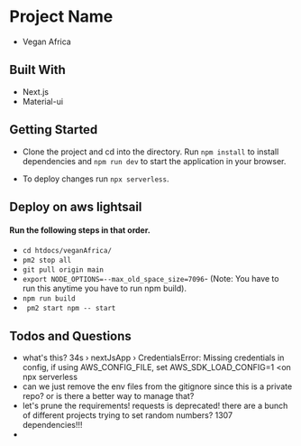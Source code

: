 # Project Name

- Vegan Africa

## Built With

- Next.js
- Material-ui


## Getting Started

- Clone the project and cd into the directory. Run ```npm install``` to install dependencies and ```npm run dev``` to start the application in your browser.

- To deploy changes run ```npx serverless```.

## Deploy on aws lightsail
#### Run the following steps in that order.
- ```cd htdocs/veganAfrica/ ```
- ```pm2 stop all```
- ```git pull origin main ```
- ```export NODE_OPTIONS=--max_old_space_size=7096```- (Note: You have to run this anytime you have to run npm build).
- ``` npm run build ``` 
- ```  pm2 start npm -- start ```


## Todos and Questions
  - what's this? 34s › nextJsApp › CredentialsError: Missing credentials in config, if using AWS_CONFIG_FILE, set AWS_SDK_LOAD_CONFIG=1 <on npx serverless
  - can we just remove the env files from the gitignore since this is a private repo? or is there a better way to manage that?
  - let's prune the requirements! requests is deprecated! there are a bunch of different projects trying to set random numbers? 1307 dependencies!!!
  -
